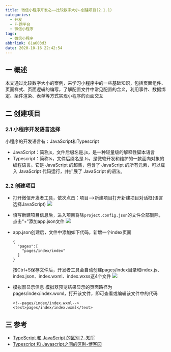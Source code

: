 ```yaml
---
title: 微信小程序开发之——比较数字大小-创建项目(2.1.1)
categories:
  - 开发
  - F-跨平台
  - 微信小程序
tags:
  - 微信小程序
abbrlink: 61a603d3
date: 2020-10-16 22:42:54
---
```

## 一 概述

本文通过比较数字大小的案例，来学习小程序中的一些基础知识，包括页面组件、页面样式、页面逻辑的编写，了解配置文件中常见配置的含义，利用事件、数据绑定、条件渲染、表单等方式实现小程序的页面交互

<!--more-->

## 二 创建项目

### 2.1 小程序开发语言选择

小程序的开发语言有：JavaScript和Typescript

* JavaScript：简称js，文件后缀名是.js，是一种轻量级的解释性脚本语言
* Typescript：简称ts，文件后缀名是.ts，是微软开发和维护的一款面向对象的编程语言。它是 JavaScript 的超集，包含了 JavaScript 的所有元素，可以载入 JavaScript 代码运行，并扩展了 JavaScript 的语法。

### 2.2 创建项目
* 打开微信开发者工具，依次点击：项目——>新建项目打开新建项目对话框(语言选择JavaScript)
  ![][1]
* 填写新建项目信息后，进入项目将除`project.config.json`的文件全部删除，点击“+”添加app.json文件
  ![][2]
* app.json创建后，文件中添加如下代码，新增一个index页面

  ```
  {
    "pages":[
      "pages/index/index"
    ]
  }
  ```
  按Ctrl+S保存文件后，开发者工具会自动创建pages/index目录和index.js、index.json、index.wxml、index.wxss这4个文件
  ![][3]
* 模拟器显示信息
模拟器预览结果显示的页面路径为pages/index/index.wxml，打开该文件，即可查看或编辑该文件中的代码

  ```
  <!--pages/index/index.wxml-->
  <text>pages/index/index.wxml</text>
  ```
## 三 参考
* [TypeScript 和 JavaScript 的区别？-知乎][11] 
* [Typescript 和 Javascript之间的区别-博客园][12]


[1]:https://cdn.jsdelivr.net/gh/PGzxc/CDN@master/blog-wechat/wechat-project-compare-create-info.png
[2]:https://cdn.jsdelivr.net/gh/PGzxc/CDN@master/blog-wechat/wechat-project-compare-delete-files.png
[3]:https://cdn.jsdelivr.net/gh/PGzxc/CDN@master/blog-wechat/wechat-project-compare-page-ctrl-s-process.png

[11]:https://www.zhihu.com/question/25421196
[12]:https://www.cnblogs.com/langzianan/p/8403332.htm